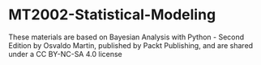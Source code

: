 # MT2002-Statistical-Modeling
These materials are based on Bayesian Analysis with Python - Second Edition by Osvaldo Martin, published by Packt Publishing, and are shared under a CC BY-NC-SA 4.0 license
